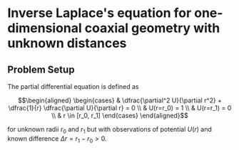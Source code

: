 # Inverse Laplace's equation for one-dimensional coaxial geometry with unknown distances

## Problem Setup

The partial differential equation is defined as 

$$\begin{aligned}
    \begin{cases}
        & \dfrac{\partial^2 U}{\partial r^2} + \dfrac{1}{r} \dfrac{\partial U}{\partial r} = 0 \\
        & U(r=r_0) = 1 \\
        & U(r=r_1) = 0 \\
        & r \in [r_0, r_1]
    \end{cases}
\end{aligned}$$

for unknown radii $r_0$ and $r_1$ but with observations of potential $U(r)$ and known difference $\Delta r = r_1 - r_0 > 0$. 
